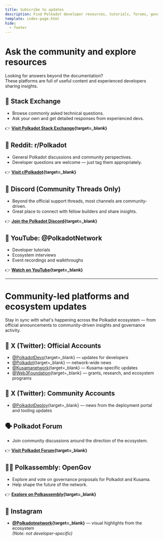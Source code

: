 ```yaml
---
title: Subscribe to updates
description: Find Polkadot developer resources, tutorials, forums, governance proposals, and community platforms like StackExchange, Reddit, and YouTube.
template: index-page.html
hide:
  - footer
---
```


# Ask the community and explore resources

Looking for answers beyond the documentation?  
These platforms are full of useful content and experienced developers sharing insights.

## 🧠 Stack Exchange

- Browse commonly asked technical questions.
- Ask your own and get detailed responses from experienced devs.

👉 **[Visit Polkadot Stack Exchange](https://substrate.stackexchange.com/){target=\_blank}**

## 🧵 Reddit: r/Polkadot

- General Polkadot discussions and community perspectives.
- Developer questions are welcome — just tag them appropriately.

👉 **[Visit r/Polkadot](https://www.reddit.com/r/Polkadot/){target=\_blank}**

## 💬 Discord (Community Threads Only)

- Beyond the official support threads, most channels are community-driven.
- Great place to connect with fellow builders and share insights.

👉 **[Join the Polkadot Discord](https://polkadot-discord.w3f.tools/){target=\_blank}**

## 🎥 YouTube: @PolkadotNetwork

- Developer tutorials
- Ecosystem interviews
- Event recordings and walkthroughs

👉 **[Watch on YouTube](https://www.youtube.com/@PolkadotNetwork){target=\_blank}**

---

# Community-led platforms and ecosystem updates

Stay in sync with what's happening across the Polkadot ecosystem — from official announcements to community-driven insights and governance activity.

## 🔷 X (Twitter): Official Accounts

- [@PolkadotDevs](https://twitter.com/PolkadotDevs){target=\_blank} — updates for developers
- [@Polkadot](https://twitter.com/Polkadot){target=\_blank} — network-wide news
- [@Kusamanetwork](https://twitter.com/kusamanetwork){target=\_blank} — Kusama-specific updates
- [@Web3Foundation](https://twitter.com/web3foundation){target=\_blank} — grants, research, and ecosystem programs

## 🔁 X (Twitter): Community Accounts

- [@PolkadotDeploy](https://twitter.com/PolkadotDeploy){target=\_blank} — news from the deployment portal and tooling updates

## 🗣️ Polkadot Forum

- Join community discussions around the direction of the ecosystem.

👉 **[Visit Polkadot Forum](https://forum.polkadot.network/){target=\_blank}**

## 🧑‍⚖️ Polkassembly: OpenGov

- Explore and vote on governance proposals for Polkadot and Kusama.
- Help shape the future of the network.

👉 **[Explore on Polkassembly](https://polkadot.polkassembly.io/){target=\_blank}**

## 📸 Instagram

- **[@Polkadotnetwork](https://www.instagram.com/polkadotnetwork){target=\_blank}** — visual highlights from the ecosystem  
  _(Note: not developer-specific)_